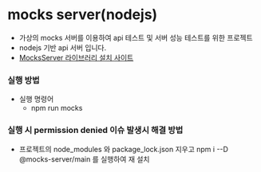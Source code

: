 # mocks server(nodejs)
* 가상의 mocks 서버를 이용하여 api 테스트 및 서버 성능 테스트를 위한 프로젝트
* nodejs 기반 api 서버 입니다.
* [MocksServer 라이브러리 설치 사이트](https://www.mocks-server.org/docs/quick-start/)

### 실행 방법
* 실행 명령어
  * npm run mocks

### 실행 시 permission denied 이슈 발생시 해결 방법
* 프로젝트의 node_modules 와 package_lock.json 지우고 npm i --D @mocks-server/main 를 실행하여 재 설치

